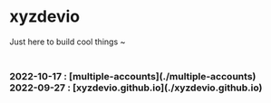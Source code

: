<h1>xyzdevio</h1>Just here to build cool things ~ <!-- PROJECT LIST_BEGIN --><br/><h3><br/>2022-10-17 : [multiple-accounts](./multiple-accounts)<br/>2022-09-27 : [xyzdevio.github.io](./xyzdevio.github.io)<br/></h3><br/><!-- PROJECT LIST_END --><br/>

